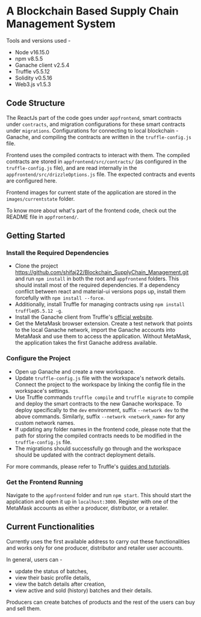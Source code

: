 # A Blockchain Based Supply Chain Management System


Tools and versions used -

- Node v16.15.0
- npm v8.5.5
- Ganache client v2.5.4
- Truffle v5.5.12
- Solidity v0.5.16
- Web3.js v1.5.3



## Code Structure
The ReactJs part of the code goes under `appfrontend`, smart contracts under `contracts`, and migration configurations for these smart contracts under `migrations`.
Configurations for connecting to local blockchain - Ganache, and compiling the contracts are written in the `truffle-config.js` file.

Frontend uses the compiled contracts to interact with them. The compiled contracts are stored in `appfrontend/src/contracts/` (as configured in the `truffle-config.js` file), and are read internally in the `appfrontend/src/drizzleOptions.js` file. The expected contracts and events are configured here.

Frontend images for current state of the application are stored in the `images/currentstate` folder.

To know more about what's part of the frontend code, check out the README file in `appfrontend/`. 

## Getting Started

### Install the Required Dependencies

- Clone the project https://github.com/shifaj22/Blockchain_SupplyChain_Management.git
and run `npm install` in both the root and `appfrontend` folders. 
This should install most of the required dependencies. If a dependency conflict between react and material-ui versions pops up, install them forcefully with `npm install --force`.
- Additionally, install Truffle for managing contracts using `npm install truffle@5.5.12 -g`.
- Install the Ganache client from Truffle's [official website](https://trufflesuite.com/ganache/).
- Get the MetaMask browser extension. Create a test network that points to the local Ganache network, import the Ganache accounts into MetaMask and use them to access the application. Without MetaMask, the application takes the first Ganache address available.

### Configure the Project

- Open up Ganache and create a new workspace.
- Update `truffle-config.js` file with the workspace's network details. Connect the project to the workspace by linking the config file in the workspace's settings. 
- Use Truffle commands `truffle compile` and `truffle migrate` to compile and deploy the smart contracts to the new Ganache workspace. To deploy specifically to the `dev` environment, suffix `--network dev` to the above commands. Similarly, suffix `--network <network_name>` for any custom network names. 
- If updating any folder names in the frontend code, please note that the path for storing the compiled contracts needs to be modified in the `truffle-config.js` file.
- The migrations should successfully go through and the workspace should be updated with the contract deployment details.
 
For more commands, please refer to Truffle's [guides and tutorials](https://trufflesuite.com/docs/truffle/).

### Get the Frontend Running
Navigate to the `appfrontend` folder and run `npm start`. This should start the application and open it up in `localhost:3000`. Register with one of the MetaMask accounts as either a producer, distributor, or a retailer. 



## Current Functionalities
Currently uses the first available address to carry out these functionalities and works only for one producer, distributor and retailer user accounts. 

In general, users can -
- update the status of batches,
- view their basic profile details,
- view the batch details after creation,
- view active and sold (history) batches and their details.

Producers can create batches of products and the rest of the users can buy and sell them.


